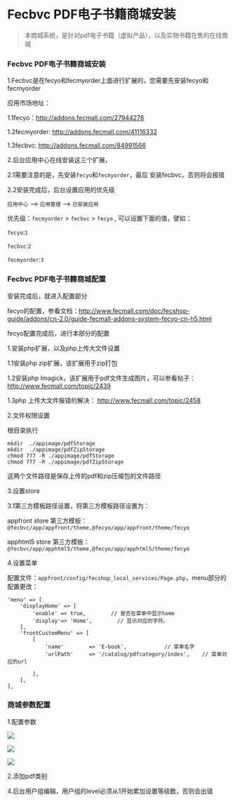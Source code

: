Fecbvc PDF电子书籍商城安装
==================

> 本商城系统，是针对pdf电子书籍（虚拟产品），以及实物书籍在售的在线商城





### Fecbvc PDF电子书籍商城安装

1.Fecbvc是在fecyo和fecmyorder上面进行扩展的，您需要先安装fecyo和fecmyorder


应用市场地址：

1.1fecyo：http://addons.fecmall.com/27944278

1.2fecmyorder: http://addons.fecmall.com/41116332

1.3fecbvc: http://addons.fecmall.com/84991566


2.后台应用中心在线安装这三个扩展，

2.1需要注意的是，先安装`fecyo`和`fecmyorder`，最后
安装fecbvc，否则将会报错

2.2安装完成后，后台设置应用的优先级

`应用中心` --> `应用管理`  --> `已安装应用`

优先级：`fecmyorder` >  `fecbvc` > `fecyo` , 可以设置下面的值，譬如：


`fecyo`:`1`

`fecbvc`:`2`

`fecmyorder`:`3`


### Fecbvc PDF电子书籍商城配置

安装完成后，就进入配置部分

fecyo的配置，参看文档：http://www.fecmall.com/doc/fecshop-guide/addons/cn-2.0/guide-fecmall-addons-system-fecyo-cn-h5.html

fecyo配置完成后，进行本部分的配置

1.安装php扩展，以及php上传大文件设置

1.1安装php zip扩展，该扩展用于zip打包

1.2安装php  Imagick，该扩展用于pdf文件生成图片，可以参看帖子：http://www.fecmall.com/topic/2439

1.3php 上传大文件报错的解决： http://www.fecmall.com/topic/2458

2.文件权限设置

根目录执行

```
mkdir  ./appimage/pdfStorage
mkdir  ./appimage/pdfZipStorage
chmod 777 -R ./appimage/pdfStorage
chmod 777 -R ./appimage/pdfZipStorage
```

这两个文件路径是保存上传的pdf和zip压缩包的文件路径


3.设置store


3.1第三方模板路径设置，将第三方模板路径设置为：


appfront store 第三方模板：`@fecbvc/app/appfront/theme,@fecyo/app/appfront/theme/fecyo`

apphtml5 store 第三方模板：`@fecbvc/app/apphtml5/theme,@fecyo/app/apphtml5/theme/fecyo`


4.设置菜单


配置文件：`appfront/config/fecshop_local_services/Page.php`，menu部分的配置更改：

```
'menu' => [
    'displayHome' => [
        'enable' => true,        // 是否在菜单中显示home
        'display'=> 'Home',        // 显示对应的字符。
    ],
    'frontCustomMenu' => [
        [
            'name'        => 'E-book',            // 菜单名字
            'urlPath'     => '/catalog/pdfcategory/index',    // 菜单对应的url
            
        ],
    ],
],
```           

### 商城参数配置

1.配置参数

![](images/s1.png)

![](images/s2.png)

![](images/s3.png)


2.添加pdf类别



4.后台用户组编辑，用户组的level必须从1开始累加设置等级数，否则会出错







































